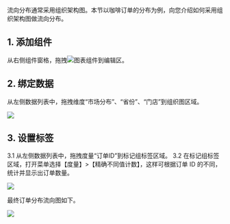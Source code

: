 流向分布通常采用组织架构图。本节以咖啡订单的分布为例，向您介绍如何采用组织架构图做流向分布。

## 1. 添加组件
从右侧组件窗格，拖拽<img src="https://main.qcloudimg.com/raw/3c6829911b7c687702e76f3448f0e48f.png"  style="margin:0;">图表组件到编辑区。

## 2. 绑定数据
从左侧数据列表中，拖拽维度“市场分布”、“省份”、“门店”到组织图区域。

![](https://main.qcloudimg.com/raw/d7bbfcb9f69526d2a0d3fcb54549954a.png)
## 3. 设置标签
3.1 从左侧数据列表中，拖拽度量“订单ID”到标记组标签区域。
3.2 在标记组标签区域，打开菜单选择【度量】>【精确不同值计数】，这样可根据订单 ID 的不同，统计并显示出订单数量。

![](https://main.qcloudimg.com/raw/855dc32cfa8f724bf76d0d1c7b6eb8fa.png)

最终订单分布流向图如下。

![](https://main.qcloudimg.com/raw/6471e39cff0774e33de88b44990c3c19.png)
